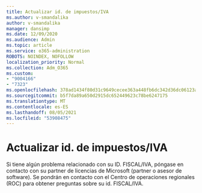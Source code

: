 ```yaml
---
title: Actualizar id. de impuestos/IVA
ms.author: v-smandalika
author: v-smandalika
manager: dansimp
ms.date: 12/09/2020
ms.audience: Admin
ms.topic: article
ms.service: o365-administration
ROBOTS: NOINDEX, NOFOLLOW
localization_priority: Normal
ms.collection: Adm_O365
ms.custom:
- "9004166"
- "7323"
ms.openlocfilehash: 378ad1434f80d31c9649cecee363a448fb6dc342d36dc06123a59bacfd9d73f0
ms.sourcegitcommit: b5f7da89a650d2915dc652449623c78be6247175
ms.translationtype: MT
ms.contentlocale: es-ES
ms.lasthandoff: 08/05/2021
ms.locfileid: "53908475"
---
```

# <a name="update-taxvat-id"></a>Actualizar id. de impuestos/IVA

Si tiene algún problema relacionado con su ID. FISCAL/IVA, póngase en contacto con su partner de licencias de Microsoft (partner o asesor de software). Se pondrán en contacto con el Centro de operaciones regionales (ROC) para obtener preguntas sobre su id. FISCAL/IVA. 